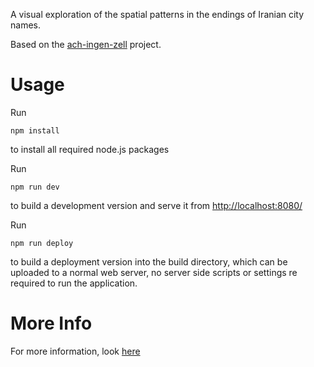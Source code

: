 
A visual exploration of the spatial patterns in the endings of Iranian city names. 

Based on the [ach-ingen-zell](https://github.com/moritzstefaner/ach-ingen-zell) project.


# Usage
Run
```
npm install
```
to install all required node.js packages

Run
```
npm run dev
```
to build a development version and serve it from [http://localhost:8080/](http://localhost:8080/)

Run
```
npm run deploy
```
to build a deployment version into the build directory, which can be uploaded to a normal web server, no server side scripts or settings re required to run the application.

# More Info

For more information, look [here](http://omid.al/projects/Shahr-vand.html)
